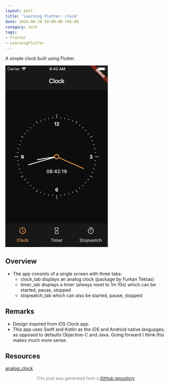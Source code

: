 ```yaml
---
layout: post
title: 'Learning Flutter: clock'
date: 2019-08-16 18:00:00 +02:00
category: tech
tags:
- Flutter
- LearningFlutter
---
```


A simple clock built using Flutter.

![](https://raw.githubusercontent.com/defuncart/learning-flutter/master/clock/screenshots/01.gif)

## Overview

- The app consists of a single screen with three tabs:
    - clock_tab displays an analog clock (package by Furkan Tektas)
    - timer_tab displays a timer (always reset to 1m 10s) which can be started, pause, stopped
    - stopwatch_tab which can also be started, pause, stopped

## Remarks

- Design inspired from iOS Clock app.
- This app uses Swift and Kotlin as the iOS and Android native languages, as opposed to defaults Objective-C and Java. Going forward I think this makes much more sense.

## Resources

[analog_clock](https://pub.dev/packages/analog_clock)


<p align="center"><font size="-1" color="#828282">This post was generated from a <a href="https://github.com/defuncart/learning-flutter/tree/master/clock">GitHub repository</a>.</font></p>
